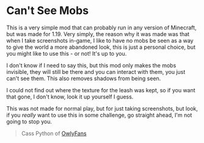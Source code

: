 # Can't See Mobs

This is a very simple mod that can probably run in any version of Minecraft, but was made for 1.19. Very simply, the reason why it was made was that when I take screenshots in-game, I like to have no mobs be seen as a way to give the world a more abandoned look, this is just a personal choice, but you might like to use this - or not! It's up to you.

I don't know if I need to say this, but this mod only makes the mobs invisible, they will still be there and you can interact with them, you just can't see them. This also removes shadows from being seen.

I could not find out where the texture for the leash was kept, so if you want that gone, I don't know, look it up yourself I guess.

This was not made for normal play, but for just taking screenshots, but look, if you _really_ want to use this in some challenge, go straight ahead, I'm not going to stop you.

> Cass Python of [OwlyFans](https://owly.fans)
